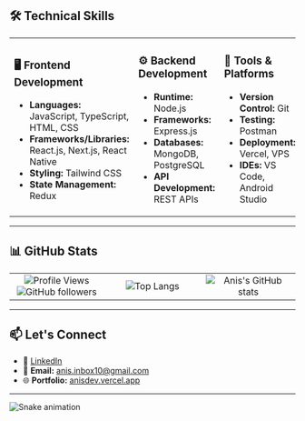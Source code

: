 ## 🛠️ Technical Skills

<table>
  <tr>
    <td width="33%">
      <h3>🖥️ Frontend Development</h3>
      <ul>
        <li><b>Languages:</b> JavaScript, TypeScript, HTML, CSS</li>
        <li><b>Frameworks/Libraries:</b> React.js, Next.js, React Native</li>
        <li><b>Styling:</b> Tailwind CSS</li>
        <li><b>State Management:</b> Redux</li>
      </ul>
    </td>
    <td width="33%">
      <h3>⚙️ Backend Development</h3>
      <ul>
        <li><b>Runtime:</b> Node.js</li>
        <li><b>Frameworks:</b> Express.js</li>
        <li><b>Databases:</b> MongoDB, PostgreSQL</li>
        <li><b>API Development:</b> REST APIs</li>
      </ul>
    </td>
    <td width="33%">
      <h3>🔧 Tools & Platforms</h3>
      <ul>
        <li><b>Version Control:</b> Git</li>
        <li><b>Testing:</b> Postman</li>
        <li><b>Deployment:</b> Vercel, VPS</li>
        <li><b>IDEs:</b> VS Code, Android Studio</li>
      </ul>
    </td>
  </tr>
</table>

---

## 📊 GitHub Stats

<table>
  <tr>
    <td width="33%">
      <div align="center">
        <img src="https://komarev.com/ghpvc/?username=anisulislam10&color=blue" alt="Profile Views"/>
        <br>
        <img src="https://img.shields.io/github/followers/anisulislam10?style=social" alt="GitHub followers"/>
      </div>
    </td>
    <td width="34%">
      <div align="center">
        <img src="https://github-readme-stats.vercel.app/api/top-langs/?username=anisulislam10&layout=compact&theme=tokyonight&hide_border=true" alt="Top Langs"/>
      </div>
    </td>
    <td width="33%">
      <div align="center">
        <img src="https://github-readme-stats.vercel.app/api?username=anisulislam10&show_icons=true&theme=radical&hide_border=true" alt="Anis's GitHub stats"/>
      </div>
    </td>
  </tr>
</table>

---

## 📫 Let's Connect
- 💼 [LinkedIn](https://www.linkedin.com/in/ianisulislam/)  
- 📧 **Email:** anis.inbox10@gmail.com  
- 🌐 **Portfolio:** [anisdev.vercel.app](https://anisdev.vercel.app/#skills)

---

![Snake animation](https://github.com/anisulislam10/anisulislam10/blob/output/github-contribution-grid-snake.svg)
